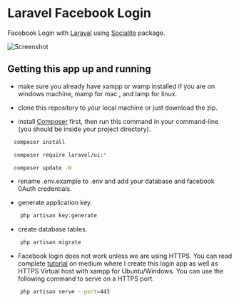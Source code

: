 # Laravel Facebook Login
Facebook Login with [Laraval](http://laravel.com/docs/5.7/) using [Socialite](https://laravel.com/docs/5.7/socialite) package.

![Screenshot](https://github.com/SagarMaheshwary/Laravel-Facebook-Login/blob/master/screenshots/laravel-facebook-login-screenshot-1.png)

## Getting this app up and running

- make sure you already have xampp or wamp installed if you are on windows machine, mamp for mac , and lamp for linux.

- clone this repository to your local machine or just download the zip.

- install [Composer](https://getcomposer.org/download) first, then run this command in your command-line (you should be inside your project directory). 
```bash
  composer install
```

```bash
  composer require laravel/ui:*
```

```bash
  composer update -W
```

- rename .env.example to .env and add your database and facebook 0Auth credentials.

- generate application key.

```bash
    php artisan key:generate
```

- create database tables.

```bash
    php artisan migrate
```

- Facebook login does not work unless we are using HTTPS. You can read complete [tutorial](https://medium.com/@sagarmaheshwary31/facebook-login-with-laravel-and-socialite-e08bdee1268d) on medium where I create this login app as well as HTTPS Virtual host with xampp for Ubuntu/Windows.
You can use the following command to serve on a HTTPS port.
```bash
    php artisan serve --port=443
```
